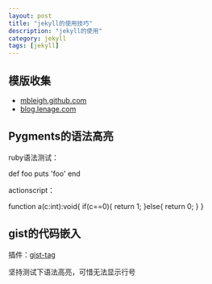 ```yaml
---
layout: post
title: "jekyll的使用技巧"
description: "jekyll的使用"
category: jekyll
tags: [jekyll]
---
```

## 模版收集
* [mbleigh.github.com](https://github.com/mbleigh/mbleigh.github.com/)
* [blog.lenage.com](http://blog.lenage.com/about/)





## Pygments的语法高亮
ruby语法测试：

def foo
  puts 'foo'
end

actionscript：

function a(c:int):void{
	if(c==0){
		return 1;
	}else{
		return 0;
	}
}

## gist的代码嵌入
插件：[gist-tag](https://gist.github.com/803483)

坚持测试下语法高亮，可惜无法显示行号



